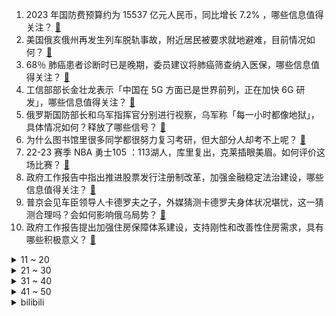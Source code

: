 1. 2023 年国防费预算约为 15537 亿元人民币，同比增长 7.2% ，哪些信息值得关注？ [:link:](https://www.zhihu.com/question/587693449)
2. 美国俄亥俄州再发生列车脱轨事故，附近居民被要求就地避难，目前情况如何？ [:link:](https://www.zhihu.com/question/587703325)
3. 68％ 肺癌患者诊断时已是晚期，委员建议将肺癌筛查纳入医保，哪些信息值得关注？ [:link:](https://www.zhihu.com/question/587716313)
4. 工信部部长金壮龙表示「中国在 5G 方面已是世界前列，正在加快 6G 研发」，哪些信息值得关注？ [:link:](https://www.zhihu.com/question/587691577)
5. 俄罗斯国防部长和乌军指挥官分别进行视察，乌军称「每一小时都像地狱」，具体情况如何？释放了哪些信号？ [:link:](https://www.zhihu.com/question/587711501)
6. 为什么图书馆里很多同学都很努力复习考研，但大部分人却考不上呢？ [:link:](https://www.zhihu.com/question/430364218)
7. 22-23 赛季 NBA  勇士105 ：113湖人，库里复出，克莱插眼美眉。如何评价这场比赛？ [:link:](https://www.zhihu.com/question/587788872)
8. 政府工作报告中指出推进股票发行注册制改革，加强金融稳定法治建设，哪些信息值得关注？ [:link:](https://www.zhihu.com/question/587681477)
9. 普京会见车臣领导人卡德罗夫之子，外媒猜测卡德罗夫身体状况堪忧，这一猜测合理吗？会如何影响俄乌局势？ [:link:](https://www.zhihu.com/question/587715453)
10. 政府工作报告提出加强住房保障体系建设，支持刚性和改善性住房需求，具有哪些积极意义？ [:link:](https://www.zhihu.com/question/587685144)
<details>
<summary>11 ~ 20</summary>

11. 全国人大代表李燕建议「停止向未成年提供网络游戏服务」，如何看待此建议？ [:link:](https://www.zhihu.com/question/587681635)
12. 为什么《狂飙》中高启强愿意跟儿子玩命飙车却还要杀儿子？ [:link:](https://www.zhihu.com/question/581767955)
13. 年薪 30 万大厂女生回应转行卖快餐，称「想自己掌握生活」，如何看待这一职业选择？ [:link:](https://www.zhihu.com/question/586908117)
14. 国家医保局回复「患者 15 天必须出院」等问题，称对参保患者住院天数无限制性政策，会带来哪些影响？ [:link:](https://www.zhihu.com/question/587711622)
15. 22-23 赛季英超利物浦 7:0 曼联，创双红会历史最大比分，萨拉赫、努涅斯双响，如何评价这场比赛？ [:link:](https://www.zhihu.com/question/587776542)
16. 政府工作报告指出持续推进以人为核心的新型城镇化，十年 1.4 亿农村人口在城镇落户，哪些信息值得关注？ [:link:](https://www.zhihu.com/question/587681937)
17. 2023赛季F1揭幕战巴林大奖赛，维斯塔潘首胜，如何评价这场比赛？ [:link:](https://www.zhihu.com/question/587756541)
18. 请问对于绝大多数人来说，有准备充分并且详细大纲和基本细纲，是不是比没有大纲更好？ [:link:](https://www.zhihu.com/question/587222090)
19. 心情不好，感觉很压抑怎么办? [:link:](https://www.zhihu.com/question/582961745)
20. 在哪一刻让你觉得有一只宠物是一件幸福的事？ [:link:](https://www.zhihu.com/question/276662215)
</details>
<details>
<summary>21 ~ 30</summary>

21. 在过去的岁月里，你经历过怎样的故事足以温暖你的余生？ [:link:](https://www.zhihu.com/question/35903519)
22. 儿子篮球班濒临倒闭，家长自掏 1000 万买下，并表示「希望儿子继续和熟悉的队友打球」，如何看待此事？ [:link:](https://www.zhihu.com/question/587110792)
23. 为什么章北海人气那么高？ [:link:](https://www.zhihu.com/question/468915692)
24. 为什么说《塞尔达传说：荒野之息》难以复制？ [:link:](https://www.zhihu.com/question/586628150)
25. 苹果手表续航为什么那么差? [:link:](https://www.zhihu.com/question/547876737)
26. 如何评价苏小玎在电视剧《狂飙》中饰演的高启盛一角？ [:link:](https://www.zhihu.com/question/584241078)
27. 消息人士称俄罗斯准备封存受损的「北溪」天然气管道，这将会带来哪些影响？ [:link:](https://www.zhihu.com/question/587678089)
28. 欧洲人都能用流畅的英语交流吗? [:link:](https://www.zhihu.com/question/469584444)
29. 火车夜晚经过某些站，乘务员为什么要求拉窗帘？ [:link:](https://www.zhihu.com/question/566158526)
30. 你会被什么给治愈？ [:link:](https://www.zhihu.com/question/585765135)
</details>
<details>
<summary>31 ~ 40</summary>

31. 到底有哪些补品真正有用？ [:link:](https://www.zhihu.com/question/367477647)
32. 《明日方舟：终末地》即将一测，各位对这款游戏有什么期待吗？ [:link:](https://www.zhihu.com/question/587733303)
33. 从哪一刻意识到自己长大了? [:link:](https://www.zhihu.com/question/582814576)
34. 你能把孤独写到什么程度？ [:link:](https://www.zhihu.com/question/587336654)
35. 如何评价《原神》3.5风花节？ [:link:](https://www.zhihu.com/question/587286784)
36. 你觉得什么才是健身？ [:link:](https://www.zhihu.com/question/459517941)
37. 牛肉怎么炒才是嫩的呢？为什么才炒一下就老了？ [:link:](https://www.zhihu.com/question/50760728)
38. 当通用型人工智能完全成熟后，能不能根本取消钱这个概念，所有人类什么也不用做，任何资源都由机器人采集? [:link:](https://www.zhihu.com/question/587667324)
39. 摩根大通预测 2023 年中国经济将增长 5.6 %，房价下半年有望回升，有哪些信息值得关注？ [:link:](https://www.zhihu.com/question/586990626)
40. 懒人应该配备哪些小家电？ [:link:](https://www.zhihu.com/question/541581547)
</details>
<details>
<summary>41 ~ 50</summary>

41. 为什么要对 loss function 求偏导数？ [:link:](https://www.zhihu.com/question/587023515)
42. 2023 LPL 春季赛JDG VS OMG，如何评价这场比赛？ [:link:](https://www.zhihu.com/question/587719037)
43. 有些猫咪为什么只有挨着人才能睡着？ [:link:](https://www.zhihu.com/question/587047637)
44. 普京称「乌军在俄布良斯克地区向平民开火，实施恐怖袭击」，其真实性如何？战争中对平民开火，这意味着什么？ [:link:](https://www.zhihu.com/question/587192785)
45. 美推动法案为拜登封禁 TikTok 赋权，外交部表示「坚决反对美泛化国家安全概念」，哪些信息值得关注？ [:link:](https://www.zhihu.com/question/587130052)
46. 有什么兼具互动和观赏性的植物呢? [:link:](https://www.zhihu.com/question/587020250)
47. 澳「纸板无人机」投入乌克兰战场，此举会给俄乌局势带来哪些影响？ [:link:](https://www.zhihu.com/question/587543422)
48. 年轻人宁买万元手机不愿花 4 元充电，背后的消费心理是什么？ [:link:](https://www.zhihu.com/question/553849188)
49. 水庆霞亮相代表通道，称「我们女足有那股精气神」，到底什么是女足精神？我们能从中汲取哪些力量？ [:link:](https://www.zhihu.com/question/587692635)
50. 磁铁为什么能隔空对物体产生作用力？ [:link:](https://www.zhihu.com/question/584211295)
</details><details>
<summary>bilibili</summary>

1. 《崩坏3》动画短片「毕业旅行」 [:link:](//www.bilibili.com/video/BV1Kj411g7Lu)
2. 超级宇宙无敌回旋巨烂活 [:link:](//www.bilibili.com/video/BV118411F7Ea)
3. 一群up主在城市玩共享位置捉迷藏！肾上腺素飙升！！ [:link:](//www.bilibili.com/video/BV1Uv4y1h7Gb)
4. 【明日方舟×怪物猎人】SideStory「落叶逐火」活动宣传PV [:link:](//www.bilibili.com/video/BV1BM4y1R718)
5. 寄生の诱惑 [:link:](//www.bilibili.com/video/BV1D24y187yq)
6. 弹！ [:link:](//www.bilibili.com/video/BV1Jg4y1n7QQ)
7. 带tim去吃杭州最顶级的餐厅，没想到他带来了…【还愿挑战ep18-金沙厅】 [:link:](//www.bilibili.com/video/BV13Y41167Up)
8. 三十岁出身农村一无所有的我，用骑行改变了自己的人生，涅槃重生 [:link:](//www.bilibili.com/video/BV1z24y137CU)
9. 对于广袤星空的遐想，可以从一款游戏开始【Outer Wilds】 [:link:](//www.bilibili.com/video/BV1as4y1o7Ry)
10. 水母头你散着的时候它是水母头～ 很多时候你可以让它变成其他发型 哈哈～ 不香吗？ 就真的是可塑性很强😏#刘格格 #骗你生女儿 #水母头 [:link:](//www.bilibili.com/video/BV12v4y1h7Ku)
<details>
<summary>11 ~ 20</summary>

11. 老板决定再养我们一年  诶嘿又能当一年废物了！！！！ [:link:](//www.bilibili.com/video/BV1eY4y117KW)
12. 就你这样能有什么生意 [:link:](//www.bilibili.com/video/BV1v54y1u7m1)
13. 炒作界的宗师是谁？【硬核狠人48】 [:link:](//www.bilibili.com/video/BV1Fs4y1Z7fL)
14. 这是身处黑暗的父亲，对迪希雅最好的保护吧！“你有我们梦寐以求的自由和善良” [:link:](//www.bilibili.com/video/BV1LM41177km)
15. 我花了三年，终于造出一片荧光海 [:link:](//www.bilibili.com/video/BV1hj411g7gg)
16. 大家好，我是猫和老鼠动画师John，我正式入驻B站啦！ [:link:](//www.bilibili.com/video/BV1Cj411g7e5)
17. 两年多终于找到了，18.5斤巨无霸皇帝蟹，我人都吃傻了 [:link:](//www.bilibili.com/video/BV1vX4y1D7hP)
18. 【warma/怒九】陪我打游戏！(胁迫) [:link:](//www.bilibili.com/video/BV1XT411v76Y)
19. 赛尔号最逆天的BOSS，变态到被UP主1秒10喷！ [:link:](//www.bilibili.com/video/BV1ag4y1E72F)
20. 【CG概念短片】北京之下的尼伯龙根 [:link:](//www.bilibili.com/video/BV1cY4y127pj)
</details>
<details>
<summary>21 ~ 30</summary>

21. 路边熟食摊和熟食店竟都有这么多缺斤少两，以后大家买熟食前一定要找个心咯 [:link:](//www.bilibili.com/video/BV1W24y1V7cf)
22. 课 堂 请 勿 对 对 子【中国现代史】！！！ [:link:](//www.bilibili.com/video/BV1k8411F7pM)
23. 国际惯例！只提供军火却不参战？《叶卡捷琳娜》S2P1 [:link:](//www.bilibili.com/video/BV11N411F7XY)
24. 这样的结局是万万没想到的 [:link:](//www.bilibili.com/video/BV1iY4y117hy)
25. 超越终焉？主角成神！带你看崩坏3完结篇到底演了啥！「崩坏3剧情讲堂#14」 [:link:](//www.bilibili.com/video/BV19N411F74Z)
26. “请，好好地看着我” [:link:](//www.bilibili.com/video/BV1Sx4y1K7Gq)
27. 一锅乱炖：关东煮！ [:link:](//www.bilibili.com/video/BV17g4y1E7YM)
28. 【超难】站着不动通关惊变100天！ [:link:](//www.bilibili.com/video/BV1UM4y1R76o)
29. 卖家你最好是不要让我找到你 [:link:](//www.bilibili.com/video/BV1B24y137wj)
30. 热门角落建筑师鉴定 [:link:](//www.bilibili.com/video/BV1ZY4y117Vv)
</details>
<details>
<summary>31 ~ 40</summary>

31. 《原子之心》烧冰箱真人俄配（除了冰箱的骚话，你还能知道点别的） [:link:](//www.bilibili.com/video/BV19M4y1R7ZF)
32. 活了二十年，就为了看懂这个视频 [:link:](//www.bilibili.com/video/BV1oM411x7DE)
33. 宿舍大同  美美与共！ [:link:](//www.bilibili.com/video/BV1ng4y1n7BW)
34. “可是呢，我肩上背带，再靠不回来” [:link:](//www.bilibili.com/video/BV1HX4y1D7pb)
35. 小伙子还不太适应这副身体吧？ [:link:](//www.bilibili.com/video/BV1xg4y1E7do)
36. 【NCT】Cover｜RENJUN - なんでもないや (RADWIMPS) [:link:](//www.bilibili.com/video/BV18s4y1L7ot)
37. 自制忏悔辅助器 [:link:](//www.bilibili.com/video/BV1HL41117oQ)
38. 你们要的《阳光开朗大男孩》改国风 [:link:](//www.bilibili.com/video/BV13L411f7tQ)
39. 当年最让我头疼的学生，如今又成了最让我头疼的老师 [:link:](//www.bilibili.com/video/BV1wj41137GH)
40. 精子告急？第一人称沉浸式捐精，实拍精卵结合全过程！ [:link:](//www.bilibili.com/video/BV1ZM411x72c)
</details>
<details>
<summary>41 ~ 50</summary>

41. 最近搬砖很努力，奖励自己一个樱岛麻衣学姐 [:link:](//www.bilibili.com/video/BV13Y4y117Mb)
42. 当诗人知道你在背他们的诗词！杜甫亮了！ [:link:](//www.bilibili.com/video/BV19L411Z7xm)
43. 《关于我在B站和10万人一起上自习的这件事》 [:link:](//www.bilibili.com/video/BV1HY411k7Vx)
44. 因为她值得我这么做！ [:link:](//www.bilibili.com/video/BV1Co4y1r7Hg)
45. 小哥哥给了一个非常中肯的评价 [:link:](//www.bilibili.com/video/BV1dT411v71n)
46. 两位猛男假装成韩国人，去理发店做造型，结果…… [:link:](//www.bilibili.com/video/BV1Es4y1Z7va)
47. 耗时3天3夜，我开了一家餐厅！ [:link:](//www.bilibili.com/video/BV1dY411r7zR)
48. 厉不厉害，你坤哥？蔡徐坤演的逆天偶像剧，看完我眼睛瞎了 [:link:](//www.bilibili.com/video/BV1NY4y127U2)
49. 卧龙我光捏脸就捏了三天！！！ [:link:](//www.bilibili.com/video/BV1r54y1u7LX)
50. 梦开始的地方^-^ [:link:](//www.bilibili.com/video/BV1cD4y1M7hA)
</details>
<details>
<summary>51 ~ 60</summary>

51. 希望我的爱心早餐能够给你带来温暖！ [:link:](//www.bilibili.com/video/BV1x54y1u7Ph)
52. 【罗翔】当我们讨论罪责自负，我们在关注什么？ [:link:](//www.bilibili.com/video/BV1ns4y1o7bD)
53. 史诗巨制！提瓦特历史唯一指定教材 [:link:](//www.bilibili.com/video/BV1ET411Y7VT)
54. 2023.3.4-周杰伦嘉年华悉尼演唱会2小时纯享｜Jay Chou Carnival World Tour [:link:](//www.bilibili.com/video/BV1rY4y1C779)
55. 家长快进来！一招让你的孩子彻底摆脱游戏的毒害！（比电击管用） [:link:](//www.bilibili.com/video/BV1jv4y1h7Be)
56. 河南.厨子赶会 ¥1 [:link:](//www.bilibili.com/video/BV1q24y187Z2)
57. 帅小伙耗时21天，终于做出细可穿针的文思豆腐！ [:link:](//www.bilibili.com/video/BV16j411g7Ta)
58. 猫的脑子里面到底装了什么 [:link:](//www.bilibili.com/video/BV1No4y1r7Pd)
59. 不好意思！陈书婷和许半夏都不是我想看的女性角色！【老王】 [:link:](//www.bilibili.com/video/BV1rs4y1L7Pb)
60. 极限修复！35年前清华大学研制点错科技树的中文电脑 - GeekLogic EP13 [:link:](//www.bilibili.com/video/BV1FM41147DR)
</details>
<details>
<summary>61 ~ 70</summary>

61. 【忘川风华录·蒲松龄】妄语人间【星尘infinity原创】“夜雨还魂，纸笔兴波” [:link:](//www.bilibili.com/video/BV1yj411g7Lo)
62. 【小弟学校篇】沙 包 的 战 争！ [:link:](//www.bilibili.com/video/BV1VY411k7XD)
63. 塔斯汀：我的银行卡密码是xx9527 [:link:](//www.bilibili.com/video/BV1t24y1t7wv)
64. 这段视频，笑着笑着就哭了… [:link:](//www.bilibili.com/video/BV1yM411x7YX)
65. 为了招待海南朋友，我喊来全村人给他做饭！ [:link:](//www.bilibili.com/video/BV1uM41147od)
66. 《 阳 光 开 朗 睡 大 觉 》 [:link:](//www.bilibili.com/video/BV1Y54y1u77B)
67. 【live2d动画】您看我像人吗 [:link:](//www.bilibili.com/video/BV1N24y1h7YG)
68. STUDY WITH MIKU - part1 - [:link:](//www.bilibili.com/video/BV1hA411y7UC)
69. 真希望有灵气复苏的一天呀 [:link:](//www.bilibili.com/video/BV15b411Q7Df)
70. 山河四省·河南！地理如何造河南，河南如何“造中华”？【这里是中国】 [:link:](//www.bilibili.com/video/BV1jM4y1d7Gw)
</details>
<details>
<summary>71 ~ 80</summary>

71. 【散兵/流浪者动态LIVE2D】耗时一周的动态来了！！我也秃了（那种语气） [:link:](//www.bilibili.com/video/BV1DD4y1T7aL)
72. 脑子好疼。。 [:link:](//www.bilibili.com/video/BV1sL41117Vn)
73. 所以选赵德柱还是选鹰眼？ [:link:](//www.bilibili.com/video/BV1xT411Y7wa)
74. 妈妈：是时候表演真正的技术了！ [:link:](//www.bilibili.com/video/BV1DM411x7si)
75. 啊？6.0 [:link:](//www.bilibili.com/video/BV1154y1u7v1)
76. 就你小子犯我大吴疆土？ [:link:](//www.bilibili.com/video/BV1sM411x7sF)
77. 给未婚男生提个醒 U will love this! [:link:](//www.bilibili.com/video/BV1Y24y1t7Zg)
78. 芬兰一家人大战凉皮肉夹馍疯狂抢食！体验自制BiangBiang面笑不活了！水盆羊肉上桌秒光！ [:link:](//www.bilibili.com/video/BV1eM411x7ka)
79. 3.5风花节首日剧情不容错过的彩蛋！赛诺真去看风魔龙了！安柏优菈柯莱一起玩！【风花的呼吸】3月3日彩蛋收集 [:link:](//www.bilibili.com/video/BV1JL411f7Pg)
80. 【崩坏3】六年故事的答案，我想与你分享。 [:link:](//www.bilibili.com/video/BV15g4y1E78h)
</details>
<details>
<summary>81 ~ 90</summary>

81. 4K·HDR《漫威蜘蛛侠》电影版【中英双字 | 𝟐𝟏:𝟗超宽银幕】如果有超凡3，大概就是这样了吧 [:link:](//www.bilibili.com/video/BV1UL411Z7bm)
82. 我在《语文》里遇到了救赎，但后来他被删除了。这节老师不再教的课，请允许我告诉你 [:link:](//www.bilibili.com/video/BV1sY4y117UN)
83. 20元随便吃 ,在素食餐厅实现碳水自由,炒泡面吃到爽! [:link:](//www.bilibili.com/video/BV1B84y1K7U3)
84. 我把学妹的随口哼哼写成了歌？太好听了吧！《舍离去》 [:link:](//www.bilibili.com/video/BV1d84y1E795)
85. 让朋友来接机 她居然cos了我最爱的瑶瑶！！！！ [:link:](//www.bilibili.com/video/BV1h54y1u7QV)
86. 可能是性价比最高的自助餐！鲍鱼生腌螃蟹不限量！能吃垮老板吗？ [:link:](//www.bilibili.com/video/BV1HD4y1M7uB)
87. 爱乐之城之澳门版 [:link:](//www.bilibili.com/video/BV1Hs4y1o7EK)
88. “如何坐高铁”事件背后：厌蠢症暴露什么心理？ [:link:](//www.bilibili.com/video/BV1DM411x71v)
89. 这几款饮品让我想起贝爷的“灌肠”手法 [:link:](//www.bilibili.com/video/BV1hv4y1h7ok)
90. 欢迎来到moss与智子的婚礼现场！！！ [:link:](//www.bilibili.com/video/BV1v8411F7yq)
</details>
<details>
<summary>91 ~ 100</summary>

91. 姐穿了半辈子的好衣服 [:link:](//www.bilibili.com/video/BV1Ps4y1Z7Je)
92. 评分8.7！可以开香槟了？假面骑士极狐半程吐槽！ [:link:](//www.bilibili.com/video/BV1B84y1P7bj)
93. 184元一盒红烧牛肉面！现在年轻人连泡面都吃不起了吗？？？ [:link:](//www.bilibili.com/video/BV1M54y137ho)
94. 《 抗 洪 茂 谷 柑 》 [:link:](//www.bilibili.com/video/BV1z84y1K7gm)
95. 非   宏   勿   扰：灯王诞生 [:link:](//www.bilibili.com/video/BV1Rs4y1L7qt)
96. 我的世界 “基岩版” [:link:](//www.bilibili.com/video/BV1854y1u7eg)
97. 【STN快报第七季07】幸好有霰弹枪，不然我就要被野人挠破皮了 [:link:](//www.bilibili.com/video/BV1X24y1t74c)
98. 在逃公主的高跟鞋！ [:link:](//www.bilibili.com/video/BV19s4y1o7F6)
99. 【TF家族】《一起去做的N件事》第十七件事：一起来种太阳吧！（上） [:link:](//www.bilibili.com/video/BV12g4y1E7H5)
100. 我结婚了！ [:link:](//www.bilibili.com/video/BV1i8411F7JM)
</details></details>